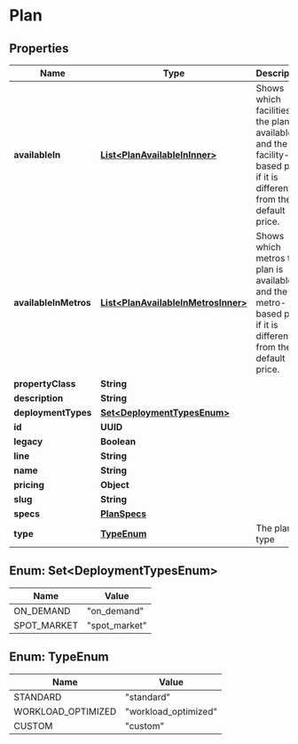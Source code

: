 

# Plan


## Properties

| Name | Type | Description | Notes |
|------------ | ------------- | ------------- | -------------|
|**availableIn** | [**List&lt;PlanAvailableInInner&gt;**](PlanAvailableInInner.md) | Shows which facilities the plan is available in, and the facility-based price if it is different from the default price. |  [optional] |
|**availableInMetros** | [**List&lt;PlanAvailableInMetrosInner&gt;**](PlanAvailableInMetrosInner.md) | Shows which metros the plan is available in, and the metro-based price if it is different from the default price. |  [optional] |
|**propertyClass** | **String** |  |  [optional] |
|**description** | **String** |  |  [optional] |
|**deploymentTypes** | [**Set&lt;DeploymentTypesEnum&gt;**](#Set&lt;DeploymentTypesEnum&gt;) |  |  [optional] |
|**id** | **UUID** |  |  [optional] |
|**legacy** | **Boolean** |  |  [optional] |
|**line** | **String** |  |  [optional] |
|**name** | **String** |  |  [optional] |
|**pricing** | **Object** |  |  [optional] |
|**slug** | **String** |  |  [optional] |
|**specs** | [**PlanSpecs**](PlanSpecs.md) |  |  [optional] |
|**type** | [**TypeEnum**](#TypeEnum) | The plan type |  [optional] |



## Enum: Set&lt;DeploymentTypesEnum&gt;

| Name | Value |
|---- | -----|
| ON_DEMAND | &quot;on_demand&quot; |
| SPOT_MARKET | &quot;spot_market&quot; |



## Enum: TypeEnum

| Name | Value |
|---- | -----|
| STANDARD | &quot;standard&quot; |
| WORKLOAD_OPTIMIZED | &quot;workload_optimized&quot; |
| CUSTOM | &quot;custom&quot; |



